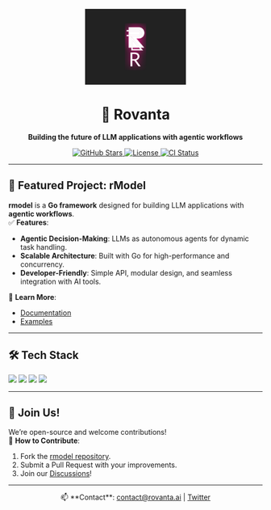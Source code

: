 <p align="center">
  <a href="https://github.com/rovanta/rmodel">
    <img src="./logo.jpg" alt="Rovanta Logo" width="200"/>
  </a>
</p>

<h1 align="center">
  🚀 Rovanta
</h1>

<p align="center">
  <strong>Building the future of LLM applications with agentic workflows</strong>
</p>

<p align="center">
  <a href="https://github.com/rovanta/rmodel/stargazers">
    <img src="https://img.shields.io/github/stars/rovanta/rmodel?style=flat-square&logo=github" alt="GitHub Stars"/>
  </a>
  <a href="https://github.com/rovanta/rmodel/blob/main/LICENSE">
    <img src="https://img.shields.io/github/license/Rovanta/rmodel" alt="License"/>
  </a>
  <a href="https://github.com/rovanta/rmodel/actions">
    <img src="https://img.shields.io/github/actions/workflow/status/rovanta/rmodel/ci.yml?label=CI&style=flat-square" alt="CI Status"/>
  </a>
</p>

---

## 🌟 **Featured Project: rModel**

**rmodel** is a **Go framework** designed for building LLM applications with **agentic workflows**.  
✅ **Features**:
- **Agentic Decision-Making**: LLMs as autonomous agents for dynamic task handling.
- **Scalable Architecture**: Built with Go for high-performance and concurrency.
- **Developer-Friendly**: Simple API, modular design, and seamless integration with AI tools.


🔗 **Learn More**:
- [Documentation](https://github.com/rovanta/rmodel/docs)
- [Examples](https://github.com/rovanta/rmodel/examples)

---

## 🛠️ **Tech Stack**
<p align="left">
  <img src="https://img.shields.io/badge/Go-00ADD8?style=flat-square&logo=go&logoColor=white"/>
  <img src="https://img.shields.io/badge/Python-3776AB?style=flat-square&logo=python&logoColor=white"/>
  <img src="https://img.shields.io/badge/Kubernetes-326CE5?style=flat-square&logo=kubernetes&logoColor=white"/>
  <img src="https://img.shields.io/badge/LLMs-OpenAI-blue?style=flat-square"/>
</p>

---

## 🤝 **Join Us!**
We’re open-source and welcome contributions!  
🔧 **How to Contribute**:
1. Fork the [rmodel repository](https://github.com/rovanta/rmodel).
2. Submit a Pull Request with your improvements.
3. Join our [Discussions](https://github.com/rovanta/rmodel/discussions)!

---

<p align="center">
  📫 **Contact**: <a href="mailto:contact@rovanta.ai">contact@rovanta.ai</a> | 
  <a href="https://github.com/Rovanta">Twitter</a>
</p>
